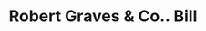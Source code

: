 ---
doi: 10.7916/D8P570K7
date_other: '1880'
date_other_textual: 1880-1889
form: printed ephemera
genre:
- Invoices
name:
- Robert Graves & Co.
object_in_context_url: https://biggert.cul.columbia.edu/items/view/ave_biggert_01108
subject_hierarchical_geographic:
- New York, New York, United States
subject_name:
- Robert Graves & Co.
title: Robert Graves & Co.. Bill
sort_title: Robert Graves & Co.. Bill
call_number: ave_biggert_01108
coordinates:
- 40.71277777777778,-74.00583333333333
pid: ave_biggert_01108
identifiers: ave_biggert_01108
thumbnail: https://derivativo-2.library.columbia.edu/iiif/2/ldpd:344927/full/!256,256/0/native.jpg
permalink: "/biggert/ave_biggert_01108/"
layout: iiif-image-page
---